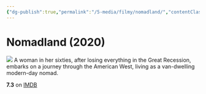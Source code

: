 ```yaml
---
{"dg-publish":true,"permalink":"/5-media/filmy/nomadland/","contentClasses":"movie","tags":["to-watch","фильм","#Drama"]}
---
```


# Nomadland (2020)
![](https://m.media-amazon.com/images/M/MV5BMDRiZWUxNmItNDU5Yy00ODNmLTk0M2ItZjQzZTA5OTJkZjkyXkEyXkFqcGdeQXVyMTkxNjUyNQ@@._V1_SX300.jpg)
A woman in her sixties, after losing everything in the Great Recession, embarks on a journey through the American West, living as a van-dwelling modern-day nomad.

**7.3** on [IMDB](https://www.imdb.com/title/tt9770150)
